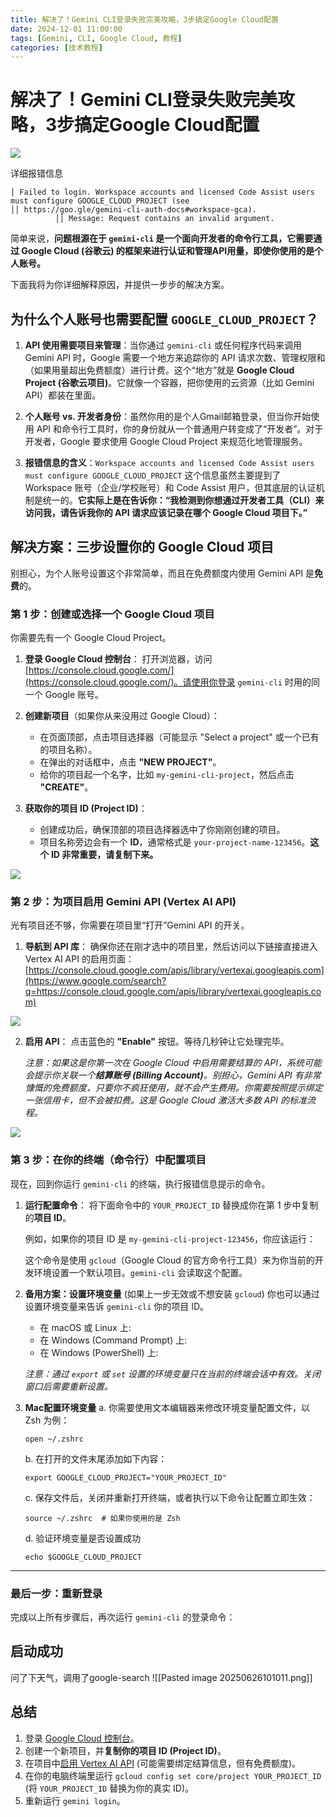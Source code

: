```yaml
---
title: 解决了！Gemini CLI登录失败完美攻略，3步搞定Google Cloud配置
date: 2024-12-01 11:00:00
tags: [Gemini, CLI, Google Cloud, 教程]
categories: [技术教程]
---
```


# 解决了！Gemini CLI登录失败完美攻略，3步搞定Google Cloud配置

![](https://fastly.jsdelivr.net/gh/bucketio/img6@main/2025/06/26/1750907966648-913258e3-7996-4d62-a936-209927b272fe.png)

详细报错信息
```
│ Failed to login. Workspace accounts and licensed Code Assist users must configure GOOGLE_CLOUD_PROJECT (see 
││ https://goo.gle/gemini-cli-auth-docs#workspace-gca).                          ││ Message: Request contains an invalid argument.
```

简单来说，**问题根源在于 `gemini-cli` 是一个面向开发者的命令行工具，它需要通过 Google Cloud (谷歌云) 的框架来进行认证和管理API用量，即使你使用的是个人账号。**

下面我将为你详细解释原因，并提供一步步的解决方案。

## 为什么个人账号也需要配置 `GOOGLE_CLOUD_PROJECT`？

1. **API 使用需要项目来管理**：当你通过 `gemini-cli` 或任何程序代码来调用 Gemini API 时，Google 需要一个地方来追踪你的 API 请求次数、管理权限和（如果用量超出免费额度）进行计费。这个“地方”就是 **Google Cloud Project (谷歌云项目)**。它就像一个容器，把你使用的云资源（比如 Gemini API）都装在里面。
    
2. **个人账号 vs. 开发者身份**：虽然你用的是个人Gmail邮箱登录，但当你开始使用 API 和命令行工具时，你的身份就从一个普通用户转变成了“开发者”。对于开发者，Google 要求使用 Google Cloud Project 来规范化地管理服务。
    
3. **报错信息的含义**：`Workspace accounts and licensed Code Assist users must configure GOOGLE_CLOUD_PROJECT` 这个信息虽然主要提到了 Workspace 账号（企业/学校账号）和 Code Assist 用户，但其底层的认证机制是统一的。**它实际上是在告诉你：“我检测到你想通过开发者工具（CLI）来访问我，请告诉我你的 API 请求应该记录在哪个 Google Cloud 项目下。”**

## 解决方案：三步设置你的 Google Cloud 项目

别担心，为个人账号设置这个非常简单，而且在免费额度内使用 Gemini API 是**免费**的。

### 第 1 步：创建或选择一个 Google Cloud 项目

你需要先有一个 Google Cloud Project。

1. **登录 Google Cloud 控制台**： 打开浏览器，访问 [https://console.cloud.google.com/](https://console.cloud.google.com/)。请使用你登录 `gemini-cli` 时用的同一个 Google 账号。
    
2. **创建新项目**（如果你从来没用过 Google Cloud）：
    
    - 在页面顶部，点击项目选择器（可能显示 "Select a project" 或一个已有的项目名称）。
    - 在弹出的对话框中，点击 **"NEW PROJECT"**。
    - 给你的项目起一个名字，比如 `my-gemini-cli-project`，然后点击 **"CREATE"**。
3. **获取你的项目 ID (Project ID)**：
    
    - 创建成功后，确保顶部的项目选择器选中了你刚刚创建的项目。
    - 项目名称旁边会有一个 **ID**，通常格式是 `your-project-name-123456`。**这个 ID 非常重要，请复制下来。**

![](https://fastly.jsdelivr.net/gh/bucketio/img6@main/2025/06/26/1750907521529-986595b9-1bd9-443b-8782-4ca3c54dda2d.png)

### 第 2 步：为项目启用 Gemini API (Vertex AI API)


光有项目还不够，你需要在项目里“打开”Gemini API 的开关。

1. **导航到 API 库**： 确保你还在刚才选中的项目里，然后访问以下链接直接进入 Vertex AI API 的启用页面： [https://console.cloud.google.com/apis/library/vertexai.googleapis.com](https://www.google.com/search?q=https://console.cloud.google.com/apis/library/vertexai.googleapis.com)

![](https://fastly.jsdelivr.net/gh/bucketio/img9@main/2025/06/26/1750907503933-5d42c604-e5fc-4915-a5b4-1033635d042f.png)

    
2. **启用 API**： 点击蓝色的 **"Enable"** 按钮。等待几秒钟让它处理完毕。
    
    _注意：如果这是你第一次在 Google Cloud 中启用需要结算的 API，系统可能会提示你关联一个**结算账号 (Billing Account)**。别担心，Gemini API 有非常慷慨的免费额度，只要你不疯狂使用，就不会产生费用。你需要按照提示绑定一张信用卡，但不会被扣费。这是 Google Cloud 激活大多数 API 的标准流程。_


![](https://fastly.jsdelivr.net/gh/bucketio/img16@main/2025/06/26/1750907483802-3cf3b120-58b0-4af7-9226-01c91c4db6d1.png)



### 第 3 步：在你的终端（命令行）中配置项目

现在，回到你运行 `gemini-cli` 的终端，执行报错信息提示的命令。

1. **运行配置命令**： 将下面命令中的 `YOUR_PROJECT_ID` 替换成你在第 1 步中复制的**项目 ID**。
    
    例如，如果你的项目 ID 是 `my-gemini-cli-project-123456`，你应该运行：
    
    这个命令是使用 `gcloud`（Google Cloud 的官方命令行工具）来为你当前的开发环境设置一个默认项目。`gemini-cli` 会读取这个配置。
    
2. **备用方案：设置环境变量** (如果上一步无效或不想安装 `gcloud`) 你也可以通过设置环境变量来告诉 `gemini-cli` 你的项目 ID。
    
    - 在 macOS 或 Linux 上:
    - 在 Windows (Command Prompt) 上:
    - 在 Windows (PowerShell) 上:
    
    _注意：通过 `export` 或 `set` 设置的环境变量只在当前的终端会话中有效。关闭窗口后需要重新设置。_
3. **Mac配置环境变量**
	 a. 你需要使用文本编辑器来修改环境变量配置文件，以 Zsh 为例：
	 ```
     open ~/.zshrc 
     ```
	 b. 在打开的文件末尾添加如下内容：
	 ```
     export GOOGLE_CLOUD_PROJECT="YOUR_PROJECT_ID" 
     ```
	c. 保存文件后，关闭并重新打开终端，或者执行以下命令让配置立即生效：
	``` 
    source ~/.zshrc  # 如果你使用的是 Zsh 
    ```
	d. 验证环境变量是否设置成功
    ```
    echo $GOOGLE_CLOUD_PROJECT
    ```

---

### 最后一步：重新登录

完成以上所有步骤后，再次运行 `gemini-cli` 的登录命令：


## 启动成功
问了下天气，调用了google-search
![[Pasted image 20250626101011.png]]
## 总结 

1. 登录 [Google Cloud 控制台](https://console.cloud.google.com/)。
2. 创建一个新项目，并**复制你的项目 ID (Project ID)**。
3. 在项目中[启用 Vertex AI API](https://www.google.com/search?q=https://console.cloud.google.com/apis/library/vertexai.googleapis.com) (可能需要绑定结算信息，但有免费额度)。
4. 在你的电脑终端里运行 `gcloud config set core/project YOUR_PROJECT_ID` (将 `YOUR_PROJECT_ID` 替换为你的真实 ID)。
5. 重新运行 `gemini login`。